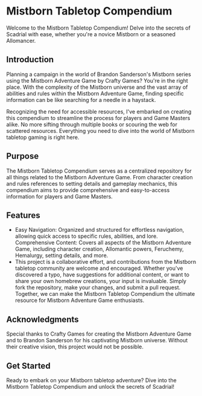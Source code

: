 # Mistborn Tabletop Compendium
Welcome to the Mistborn Tabletop Compendium! Delve into the secrets of Scadrial with ease, whether you're a novice Mistborn or a seasoned Allomancer.

## Introduction
Planning a campaign in the world of Brandon Sanderson's Mistborn series using the Mistborn Adventure Game by Crafty Games? You're in the right place. With the complexity of the Mistborn universe and the vast array of abilities and rules within the Mistborn Adventure Game, finding specific information can be like searching for a needle in a haystack.

Recognizing the need for accessible resources, I've embarked on creating this compendium to streamline the process for players and Game Masters alike. No more sifting through multiple books or scouring the web for scattered resources. Everything you need to dive into the world of Mistborn tabletop gaming is right here.

## Purpose
The Mistborn Tabletop Compendium serves as a centralized repository for all things related to the Mistborn Adventure Game. From character creation and rules references to setting details and gameplay mechanics, this compendium aims to provide comprehensive and easy-to-access information for players and Game Masters.

## Features
- Easy Navigation: Organized and structured for effortless navigation, allowing quick access to specific rules, abilities, and lore.
Comprehensive Content: Covers all aspects of the Mistborn Adventure Game, including character creation, Allomantic powers, Feruchemy, Hemalurgy, setting details, and more.
- This project is a collaborative effort, and contributions from the Mistborn tabletop community are welcome and encouraged. Whether you've discovered a typo, have suggestions for additional content, or want to share your own homebrew creations, your input is invaluable. Simply fork the repository, make your changes, and submit a pull request. Together, we can make the Mistborn Tabletop Compendium the ultimate resource for Mistborn Adventure Game enthusiasts.

## Acknowledgments
Special thanks to Crafty Games for creating the Mistborn Adventure Game and to Brandon Sanderson for his captivating Mistborn universe. Without their creative vision, this project would not be possible.

## Get Started
Ready to embark on your Mistborn tabletop adventure? Dive into the Mistborn Tabletop Compendium and unlock the secrets of Scadrial!
